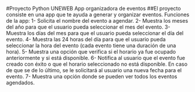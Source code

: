 #Proyecto Python UNEWEB App organizadora de eventos
##El proyecto consiste en una app que te ayuda a generar y organizar eventos.
Funciones de la app:
1- Solicita el nombre del evento a agendar.
2- Muestra los meses del año para que el usuario pueda seleccionar el mes del evento.
3- Muestra los días del mes para que el usuario pueda seleccionar el día del evento. 4- Muestra las 24 horas del día para que el usuario pueda seleccionar la hora del evento (cada evento tiene una duración de una hora).
5- Muestra una opción que verifica si el horario ya fue ocupado anteriormente y si está disponible.
6- Notifica al usuario que el evento fue creado con éxito o que el horario seleccionado no está disponible.
En caso de que se de lo último, se le solicitará al usuario una nueva fecha para el evento.
7- Muestra una opción donde se pueden ver todos los eventos agendados.
